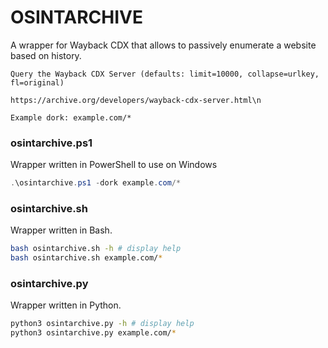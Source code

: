 # OSINTARCHIVE
A wrapper for Wayback CDX that allows to passively enumerate a website based on history.

```
Query the Wayback CDX Server (defaults: limit=10000, collapse=urlkey, fl=original)

https://archive.org/developers/wayback-cdx-server.html\n

Example dork: example.com/*
```

### osintarchive.ps1
Wrapper written in PowerShell to use on Windows

```powershell
.\osintarchive.ps1 -dork example.com/*
```

### osintarchive.sh
Wrapper written in Bash.

```bash
bash osintarchive.sh -h # display help
bash osintarchive.sh example.com/*
```

### osintarchive.py
Wrapper written in Python.

```bash
python3 osintarchive.py -h # display help
python3 osintarchive.py example.com/*
```

